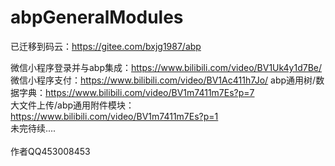 # abpGeneralModules

已迁移到码云：https://gitee.com/bxjg1987/abp

微信小程序登录并与abp集成：https://www.bilibili.com/video/BV1Uk4y1d7Be/<br />
微信小程序支付：https://www.bilibili.com/video/BV1Ac411h7Jo/
abp通用树/数据字典：https://www.bilibili.com/video/BV1m7411m7Es?p=7<br />
大文件上传/abp通用附件模块：https://www.bilibili.com/video/BV1m7411m7Es?p=1<br />
未完待续....<br /><br />
作者QQ453008453
